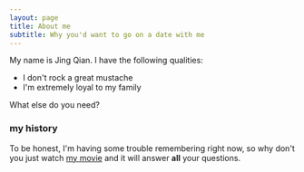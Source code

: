 ```yaml
---
layout: page
title: About me
subtitle: Why you'd want to go on a date with me
---
```


My name is Jing Qian. I have the following qualities:

- I don't rock a great mustache
- I'm extremely loyal to my family

What else do you need?

### my history

To be honest, I'm having some trouble remembering right now, so why don't you just watch [my movie](http://en.wikipedia.org/wiki/The_Princess_Bride_%28film%29) and it will answer **all** your questions.
